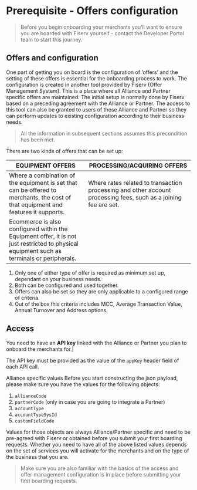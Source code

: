 # Prerequisite - Offers configuration

> Before you begin onboarding your merchants you’ll want to ensure you are boarded with Fiserv yourself - contact the Developer Portal team to start this journey.

## Offers and configuration

One part of getting you on board is the configuration of ‘offers’ and the setting of these offers is essential for the onboarding process to work. The configuration is created in another tool provided by Fiserv (Offer Management System). This is a place where all Alliance and Partner specific offers are maintained. The initial setup is normally done by Fiserv based on a preceding agreement with the Alliance or Partner. The access to this tool can also be granted to users of those Alliance and Partner so they can perform updates to existing configuration according to their business needs.

> All the information in subsequent sections assumes this precondition has been met.
<!-- theme: warning -->

There are two kinds of offers that can be set up:

|EQUIPMENT OFFERS	| PROCESSING/ACQUIRING OFFERS	|
|---------------|-----------------------------|
|Where a combination of the equipment is set that can be offered to merchants, the cost of that equipment and features it supports.|Where rates related to transaction processing and other account processing fees, such as a joining fee are set.|
|Ecommerce is also configured within the Equipment offer, it is not just restricted to physical equipment such as terminals or peripherals.|

1. Only one of either type of offer is required as minimum set up, dependant on your business needs.
2. Both can be configured and used together.
3. Offers can also be set so they are only applicable to a configured range of criteria.
4. Out of the box this criteria includes MCC, Average Transaction Value, Annual Turnover and Address options.

## Access

You need to have an **API key** linked with the Alliance or Partner you plan to onboard the merchants for.|

The API key must be provided as the value of the `appKey` header field of each API call.

Alliance specific values
Before you start constructing the json payload, please make sure you have the values for the following objects:

1. `allianceCode`
1. `partnerCode` (only in case you are going to integrate a Partner)
1. `accountType`
1. `accountTypeSysId`
1. `customFieldCode`

Values for those objects are always Alliance/Partner specific and need to be pre-agreed with Fiserv or obtained before you submit your first boarding requests. Whether you need to have all of the above listed values depends on the set of services you will activate for the merchants and on the type of the business that you are.

> Make sure you are also familiar with the basics of the access and offer management configuration is in place before submitting your first boarding requests.
<!-- theme: warning -->
